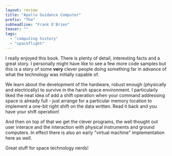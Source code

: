 ```yaml
---
layout: review
title: "Apollo Guidance Computer"
prefix: "The"
subheadline: "Frank O'Brien"
teaser: ""
tags:
  - "computing history"
  - "spaceflight"
---
```


I really enjoyed this book. There is plenty of detail, interesting facts and a
great story. I personally might have like to see a few more code samples but
this is a story of some **very** clever people doing something far in advance
of what the technology was initially capable of. 

We learn about the development of the hardware, robust enough (physically and 
electrically) to survive in the harsh space environment. I particularly liked
the neat idea of add a shift operation when your command addressing space is
already full - just arrange for a particular memory location to implement a
one-bit right shift on the data written. Read it back and you have  your shift
operation!

And then on top of that we get the clever programs, the well thought out
user interace and the interaction with physical instruments and ground
computers. In effect there is also an early "virtual machine" implementation
here as well.

Great stuff for space technology nerds!
